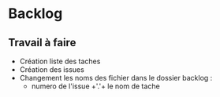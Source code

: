 # Backlog


 
## Travail à faire


- Création liste des taches
- Création des issues
- Changement les noms des fichier dans le dossier backlog :
    - numero de l'issue +'.'+ le nom de tache





